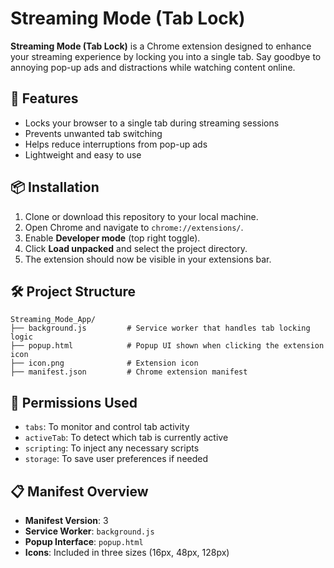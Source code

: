 # Streaming Mode (Tab Lock)

**Streaming Mode (Tab Lock)** is a Chrome extension designed to enhance your streaming experience by locking you into a single tab. Say goodbye to annoying pop-up ads and distractions while watching content online.

## 🚀 Features

- Locks your browser to a single tab during streaming sessions
- Prevents unwanted tab switching
- Helps reduce interruptions from pop-up ads
- Lightweight and easy to use

## 📦 Installation

1. Clone or download this repository to your local machine.
2. Open Chrome and navigate to `chrome://extensions/`.
3. Enable **Developer mode** (top right toggle).
4. Click **Load unpacked** and select the project directory.
5. The extension should now be visible in your extensions bar.

## 🛠️ Project Structure

```
Streaming_Mode_App/
├── background.js         # Service worker that handles tab locking logic
├── popup.html            # Popup UI shown when clicking the extension icon
├── icon.png              # Extension icon
├── manifest.json         # Chrome extension manifest
```

## 🔐 Permissions Used

- `tabs`: To monitor and control tab activity
- `activeTab`: To detect which tab is currently active
- `scripting`: To inject any necessary scripts
- `storage`: To save user preferences if needed

## 📋 Manifest Overview

- **Manifest Version**: 3
- **Service Worker**: `background.js`
- **Popup Interface**: `popup.html`
- **Icons**: Included in three sizes (16px, 48px, 128px)
